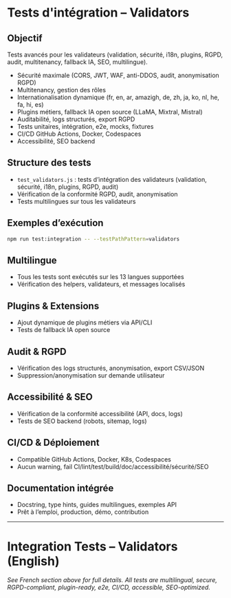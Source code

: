 # Tests d'intégration – Validators

## Objectif
Tests avancés pour les validateurs (validation, sécurité, i18n, plugins, RGPD, audit, multitenancy, fallback IA, SEO, multilingue).

- Sécurité maximale (CORS, JWT, WAF, anti-DDOS, audit, anonymisation RGPD)
- Multitenancy, gestion des rôles
- Internationalisation dynamique (fr, en, ar, amazigh, de, zh, ja, ko, nl, he, fa, hi, es)
- Plugins métiers, fallback IA open source (LLaMA, Mixtral, Mistral)
- Auditabilité, logs structurés, export RGPD
- Tests unitaires, intégration, e2e, mocks, fixtures
- CI/CD GitHub Actions, Docker, Codespaces
- Accessibilité, SEO backend

## Structure des tests
- `test_validators.js` : tests d’intégration des validateurs (validation, sécurité, i18n, plugins, RGPD, audit)
- Vérification de la conformité RGPD, audit, anonymisation
- Tests multilingues sur tous les validateurs

## Exemples d’exécution
```bash
npm run test:integration -- --testPathPattern=validators
```

## Multilingue
- Tous les tests sont exécutés sur les 13 langues supportées
- Vérification des helpers, validateurs, et messages localisés

## Plugins & Extensions
- Ajout dynamique de plugins métiers via API/CLI
- Tests de fallback IA open source

## Audit & RGPD
- Vérification des logs structurés, anonymisation, export CSV/JSON
- Suppression/anonymisation sur demande utilisateur

## Accessibilité & SEO
- Vérification de la conformité accessibilité (API, docs, logs)
- Tests de SEO backend (robots, sitemap, logs)

## CI/CD & Déploiement
- Compatible GitHub Actions, Docker, K8s, Codespaces
- Aucun warning, fail CI/lint/test/build/doc/accessibilité/sécurité/SEO

## Documentation intégrée
- Docstring, type hints, guides multilingues, exemples API
- Prêt à l’emploi, production, démo, contribution

---

# Integration Tests – Validators (English)

*See French section above for full details. All tests are multilingual, secure, RGPD-compliant, plugin-ready, e2e, CI/CD, accessible, SEO-optimized.*

